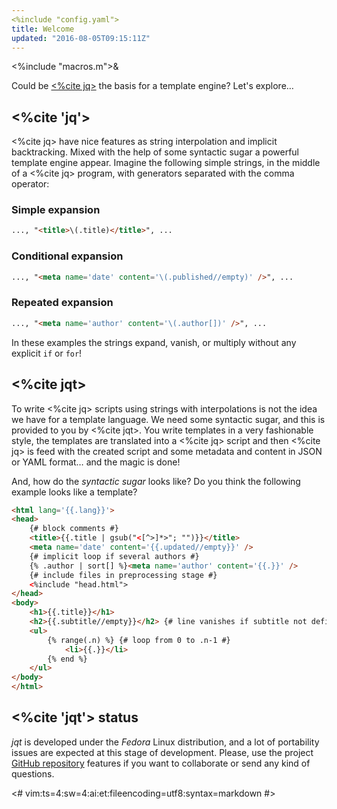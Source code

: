 ```yaml
---
<%include "config.yaml">
title: Welcome
updated: "2016-08-05T09:15:11Z"
---
```


<%include "macros.m">&

[JQ]: <https://stedolan.github.io/jq/>
[REPO]: <https://github.com/fadado/jqt>

Could be [<%cite jq>][JQ] the basis for a template engine?
Let's explore&hellip;

## <%cite 'jq'>

<%cite jq> have nice features as string interpolation and implicit backtracking.
Mixed with the help of some syntactic sugar a powerful template engine appear.
Imagine the following simple strings, in the middle of a <%cite jq> program,
with generators separated with the comma operator:

### Simple expansion

```html
..., "<title>\(.title)</title>", ...
```

### Conditional expansion

```html
..., "<meta name='date' content='\(.published//empty)' />", ...
```

### Repeated expansion

```html
..., "<meta name='author' content='\(.author[])' />", ...
```

In these examples the strings expand, vanish, or multiply without any
explicit `if` or `for`!

## <%cite jqt>

To write <%cite jq> scripts using strings with interpolations is not the idea we have
for a template language. We need some syntactic sugar, and this is provided to you by
<%cite jqt>. You write templates in a very fashionable style, the templates
are translated into a <%cite jq> script and then <%cite jq> is feed with the created
script and some metadata and content in JSON or YAML format&hellip; and the magic is done!

And, how do the _syntactic sugar_ looks like?  Do you think the following
example looks like a template?

```html
<html lang='{{.lang}}'>
<head>
    {# block comments #}
    <title>{{.title | gsub("<[^>]*>"; "")}}</title>
    <meta name='date' content='{{.updated//empty}}' />
    {# implicit loop if several authors #}
    {% .author | sort[] %}<meta name='author' content='{{.}}' />
    {# include files in preprocessing stage #}
    <%include "head.html">
</head>
<body>
    <h1>{{.title}}</h1>
    <h2>{{.subtitle//empty}}</h2> {# line vanishes if subtitle not defined #}
    <ul>
        {% range(.n) %} {# loop from 0 to .n-1 #}
            <li>{{.}}</li>
        {% end %}
    </ul>
</body>
</html>
```

## <%cite 'jqt'> status

_jqt_ is developed under the _Fedora_ Linux distribution, and a lot of
portability issues are expected at this stage of development. Please, use the
project [GitHub repository][REPO] features if you want to collaborate or send
any kind of questions.

<#
vim:ts=4:sw=4:ai:et:fileencoding=utf8:syntax=markdown
#>
